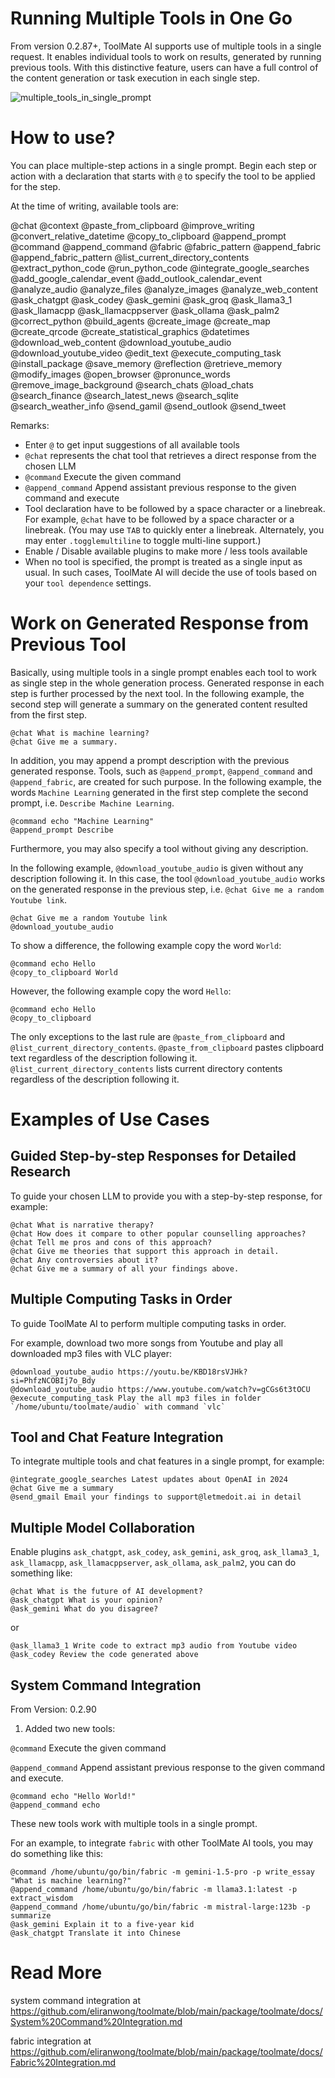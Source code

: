 # Running Multiple Tools in One Go

From version 0.2.87+, ToolMate AI supports use of multiple tools in a single request. It enables individual tools to work on results, generated by running previous tools. With this distinctive feature, users can have a full control of the content generation or task execution in each single step.

![multiple_tools_in_single_prompt](https://github.com/user-attachments/assets/7bdc63cd-beca-44c9-bfb0-27596a5e0632)

# How to use?

You can place multiple-step actions in a single prompt.  Begin each step or action with a declaration that starts with `@` to specify the tool to be applied for the step.

At the time of writing, available tools are:

@chat @context @paste_from_clipboard @improve_writing @convert_relative_datetime @copy_to_clipboard @append_prompt @command @append_command @fabric @fabric_pattern @append_fabric @append_fabric_pattern @list_current_directory_contents @extract_python_code @run_python_code @integrate_google_searches @add_google_calendar_event @add_outlook_calendar_event @analyze_audio @analyze_files @analyze_images @analyze_web_content @ask_chatgpt @ask_codey @ask_gemini @ask_groq @ask_llama3_1 @ask_llamacpp @ask_llamacppserver @ask_ollama @ask_palm2 @correct_python @build_agents @create_image @create_map @create_qrcode @create_statistical_graphics @datetimes @download_web_content @download_youtube_audio @download_youtube_video @edit_text @execute_computing_task @install_package @save_memory @reflection @retrieve_memory @modify_images @open_browser @pronunce_words @remove_image_background @search_chats @load_chats @search_finance @search_latest_news @search_sqlite @search_weather_info @send_gamil @send_outlook @send_tweet

Remarks:

* Enter `@` to get input suggestions of all available tools
* `@chat` represents the chat tool that retrieves a direct response from the chosen LLM
* `@command` Execute the given command
* `@append_command` Append assistant previous response to the given command and execute
* Tool declaration have to be followed by a space character or a linebreak.  For example, `@chat` have to be followed by a space character or a linebreak. (You may use `TAB` to quickly enter a linebreak.  Alternately, you may enter `.togglemultiline` to toggle multi-line support.)
* Enable / Disable available plugins to make more / less tools available
* When no tool is specified, the prompt is treated as a single input as usual. In such cases, ToolMate AI will decide the use of tools based on your `tool dependence` settings.

# Work on Generated Response from Previous Tool

Basically, using multiple tools in a single prompt enables each tool to work as single step in the whole generation process. Generated response in each step is further processed by the next tool. In the following example, the second step will generate a summary on the generated content resulted from the first step.

```
@chat What is machine learning?
@chat Give me a summary.
```

In addition, you may append a prompt description with the previous generated response. Tools, such as `@append_prompt`, `@append_command` and `@append_fabric`, are created for such purpose. In the following example, the words `Machine Learning` generated in the first step complete the second prompt, i.e. `Describe Machine Learning`.

```
@command echo "Machine Learning"
@append_prompt Describe
```

Furthermore, you may also specify a tool without giving any description.

In the following example, `@download_youtube_audio` is given without any description following it.  In this case, the tool `@download_youtube_audio` works on the generated response in the previous step, i.e. `@chat Give me a random Youtube link`.

```
@chat Give me a random Youtube link 
@download_youtube_audio
```

To show a difference, the following example copy the word `World`:

```
@command echo Hello
@copy_to_clipboard World
```

However, the following example copy the word `Hello`:

```
@command echo Hello
@copy_to_clipboard
```

The only exceptions to the last rule are `@paste_from_clipboard` and `@list_current_directory_contents`. `@paste_from_clipboard` pastes clipboard text regardless of the description following it. `@list_current_directory_contents` lists current directory contents regardless of the description following it.
 
# Examples of Use Cases

## Guided Step-by-step Responses for Detailed Research

To guide your chosen LLM to provide you with a step-by-step response, for example:

```
@chat What is narrative therapy? 
@chat How does it compare to other popular counselling approaches? 
@chat Tell me pros and cons of this approach? 
@chat Give me theories that support this approach in detail. 
@chat Any controversies about it? 
@chat Give me a summary of all your findings above.
```

## Multiple Computing Tasks in Order

To guide ToolMate AI to perform multiple computing tasks in order.

For example, download two more songs from Youtube and play all downloaded mp3 files with VLC player:

```
@download_youtube_audio https://youtu.be/KBD18rsVJHk?si=PhfzNCOBIj7o_Bdy 
@download_youtube_audio https://www.youtube.com/watch?v=gCGs6t3tOCU
@execute_computing_task Play the all mp3 files in folder `/home/ubuntu/toolmate/audio` with command `vlc`
```

## Tool and Chat Feature Integration

To integrate multiple tools and chat features in a single prompt, for example:

```
@integrate_google_searches Latest updates about OpenAI in 2024 
@chat Give me a summary 
@send_gmail Email your findings to support@letmedoit.ai in detail
```

## Multiple Model Collaboration

Enable plugins `ask_chatgpt`, `ask_codey`, `ask_gemini`, `ask_groq`, `ask_llama3_1`, `ask_llamacpp`, `ask_llamacppserver`, `ask_ollama`, `ask_palm2`, you can do something like:

```
@chat What is the future of AI development?
@ask_chatgpt What is your opinion?
@ask_gemini What do you disagree?
```

or

```
@ask_llama3_1 Write code to extract mp3 audio from Youtube video
@ask_codey Review the code generated above
```

## System Command Integration

From Version: 0.2.90

1. Added two new tools:

`@command` Execute the given command

`@append_command` Append assistant previous response to the given command and execute.

```
@command echo "Hello World!"
@append_command echo
```

These new tools work with multiple tools in a single prompt.

For an example, to integrate `fabric` with other ToolMate AI tools, you may do something like this:

```
@command /home/ubuntu/go/bin/fabric -m gemini-1.5-pro -p write_essay "What is machine learning?"
@append_command /home/ubuntu/go/bin/fabric -m llama3.1:latest -p extract_wisdom
@append_command /home/ubuntu/go/bin/fabric -m mistral-large:123b -p summarize
@ask_gemini Explain it to a five-year kid
@ask_chatgpt Translate it into Chinese
```

# Read More

system command integration at https://github.com/eliranwong/toolmate/blob/main/package/toolmate/docs/System%20Command%20Integration.md

fabric integration at https://github.com/eliranwong/toolmate/blob/main/package/toolmate/docs/Fabric%20Integration.md